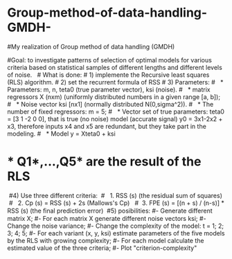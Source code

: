 # Group-method-of-data-handling-GMDH-
#My realization of Group method of data handling (GMDH)

#Goal: to investigate patterns of selection of optimal models for various criteria based on statistical samples of different lengths and different levels of noise.
 
# What is done:
# 1) implemente the Recursive least squares (RLS) algorithm.
# 2) set the recurrent formula of RSS
# 3) Parameters:
#   * Parameters: m, n, teta0 (true parameter vector), ksi (noise).
#   * matrix regressors X (nxm) (uniformly distributed numbers in a given range [a, b]);
#   * Noise vector ksi [nx1] (normally distributed N(0,sigma^2)).
#   * The number of fixed regressors: m = 5;
#   * Vector set of true parameters: teta0 = [3 1 -2 0 0], that is true (no noise) model (accurate signal) y0 = 3x1-2x2 + x3, therefore inputs x4 and x5 are redundant, but they take part in the modeling.
#   * Model y = Xteta0 + ksi
 #  * Q1*,...,Q5* are the result of the RLS
 #4) Use three different criteria:
 #   1. RSS (s) (the residual sum of squares)
 #   2. Cp (s) = RSS (s) + 2s (Mallows's Cp) 
  #  3. FPE (s) = [(n + s) / (n-s)] * RSS (s) (the ﬁnal prediction error)
 #5) posibilities:
#- Generate different matrix X;
#- For each matrix X generate different noise vectors ksi;
#- Change the noise variance;
#- Change the complexity of the model: t = 1; 2; 3; 4; 5;
#- For each variant (x, y, ksi) estimate parameters of the five models by the RLS with growing complexity;
#- For each model calculate the estimated value of the three criteria;
#- Plot "criterion-complexity"
